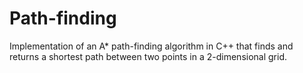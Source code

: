 # Path-finding

Implementation of an A* path-finding algorithm in C++ that finds and returns a
shortest path between two points in a 2-dimensional grid.
